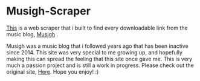 # Musigh-Scraper

[This](https://dry-basin-64027.herokuapp.com/) is a web scraper that i built to find every downloadable link from the music blog, [Musigh](http://musigh.com) .

Musigh was a music blog that i followed years ago that has been inactive since 2014.
This site was very special to me growing up, and hopefully making this can spread the feeling that this site once gave me.
This is very much a passion project and is still a work in progress. Please check out the original site, [Here](http://musigh.com).
Hope you enjoy! :)
